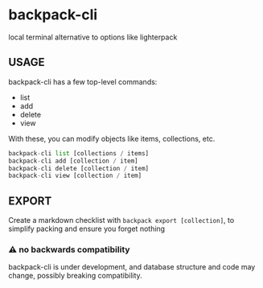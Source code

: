 # backpack-cli

local terminal alternative to options like lighterpack

## USAGE

backpack-cli has a few top-level commands:

- list
- add
- delete
- view

With these, you can modify objects like items, collections, etc.

```python
backpack-cli list [collections / items]
backpack-cli add [collection / item]
backpack-cli delete [collection / item]
backpack-cli view [collection / item]
```

## EXPORT

Create a markdown checklist with `backpack export [collection]`, to simplify packing and ensure you forget nothing

### ⚠️ no backwards compatibility

backpack-cli is under development, and database structure and code may change, possibly breaking compatibility.
